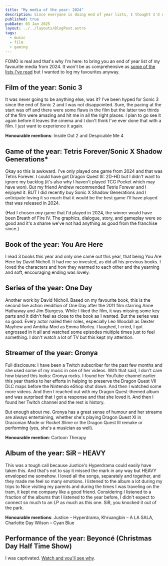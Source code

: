 ```yaml
---
title: "My media of the year: 2024"
description: Since everyone is doing end of year lists, I thought I'd do one too but for movies, games, books, and music.
published: true
pubDate: 03 Jan 2025
layout: ../../layouts/BlogPost.astro
tags:
  - music
  - film
  - gaming
---
```

FOMO is real and that's why I'm here: to bring you an end of year list of my favourite media from 2024. It won't be as comprehensive as [some of the lists I've read](http://www.toomanywires.co.uk/2024/12/the-best-worst-games-of-2024.html) but I wanted to log my favourites anyway.

## Film of the year: Sonic 3

It was never going to be anything else, was it? I've been hyped for Sonic 3 since the end of Sonic 2 and I was not disappointed. Sure, the pacing at the start was off and there were some flaws in the film but the latter two thirds of the film were amazing and hit me in all the right places. I plan to go see it again before it leaves the cinema and I don't think I've ever done that with a film. I just want to experience it again.

**Honourable mentions**: Inside Out 2 and Despicable Me 4

## Game of the year: Tetris Forever/Sonic X Shadow Generations*

Okay so this is awkward. I've only played one game from 2024 and that was Tetris Forever. I could have got Dragon Quest III: 2D-HD but I didn't want to ignore my backlog (it's also why I haven't played TCG Pocket which may have won). But my friend Andrew recommended Tetris Forever and I enjoyed it. BUT I did recently buy Sonic X Shadow Generations and I anticipate loving it so much that it would be the best game I'll have played that was released in 2024.

(Had I chosen *any* game that I'd played in 2024, the winner would have been Breath of Fire IV. The graphics, dialogue, story, and gameplay were so good and it's a shame we've not had anything as good from the franchise since.)

## Book of the year: You Are Here

I read 3 books this year and only one came out this year, that being You Are Here by David Nicholl. It had me so invested, as did all his previous books. I loved the characters and how they warmed to each other and the yearning and soft, encouraging ending was lovely.

## Series of the year: One Day

Another work by David Nicholl. Based on my favourite book, this is the second live action rendition of One Day after the 2011 film starring Anne Hathaway and Jim Sturgess. While I liked the film, it was missing some key parts and it didn't feel as close to the book as I wanted. But the series was so good. Every actor nailed their roles, especially Leo Woodall as Dexter Mayhew and Ambika Mod as Emma Morley. I laughed, I cried, I got engrossed in it all and watched some episodes multiple times just to feel something. I don't watch a lot of TV but this kept my attention.

## Streamer of the year: Gronya

Full disclosure: I have been a Twitch subscriber for the past few months and she used some of my music in one of her videos. With that said, I don't care how biased this looks: Gronya rocks. I found her YouTube channel earlier this year thanks to her efforts in helping to preserve the Dragon Quest VII DLC maps before the Nintendo eShop shut down. And then I watched some more videos. And then I reached out with my Dragon Quest-themed album and was surprised that I got a response and that she loved it. And then I found her Twitch channel and the rest is history.

But enough about me. Gronya has a great sense of humour and her streams are always entertaining, whether she's playing Dragon Quest XI in Draconian Mode or Rocket Slime or the Dragon Quest III remake or performing (yes, she's a musician as well).

**Honourable mention**: Cartoon Therapy

## Album of the year: SiR – HEAVY

This was a tough call because Justice's Hyperdrama could easily have taken this. And that's not to say it missed the mark in any way but HEAVY enveloped me somehow. I loved all the songs, separately and together, and they made me feel so many emotions. I listened to the album a lot during my trips to Nice visiting my parents and during the times I was traveling on the tram, it kept me company like a good friend. Considering I listened to a fraction of the albums that I listened to the year before, I didn't expect to connect so much to an LP as much as this one. SiR, you knocked it out of the park.

**Honourable mentions**: Justice – Hyperdrama, Khruangbin – A LA SALA, Charlotte Day Wilson – Cyan Blue

## Performance of the year: Beyoncé (Christmas Day Half Time Show)

I was captivated. [Watch and you'll see why](https://www.youtube.com/watch?v=QO0SSraNKus).